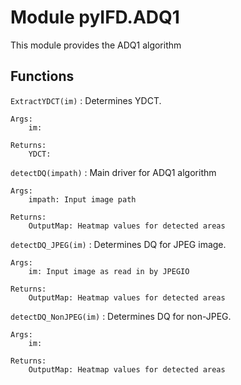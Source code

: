 Module pyIFD.ADQ1
=================
This module provides the ADQ1 algorithm

Functions
---------

    
`ExtractYDCT(im)`
:   Determines YDCT.
    
    Args:
        im:
    
    Returns:
        YDCT:

    
`detectDQ(impath)`
:   Main driver for ADQ1 algorithm
    
    Args:
        impath: Input image path
    
    Returns:
        OutputMap: Heatmap values for detected areas

    
`detectDQ_JPEG(im)`
:   Determines DQ for JPEG image.
    
    Args:
        im: Input image as read in by JPEGIO
    
    Returns:
        OutputMap: Heatmap values for detected areas

    
`detectDQ_NonJPEG(im)`
:   Determines DQ for non-JPEG.
    
    Args:
        im:
    
    Returns:
        OutputMap: Heatmap values for detected areas
